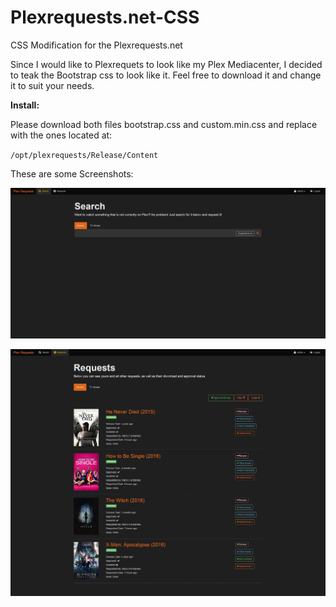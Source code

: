 # Plexrequests.net-CSS
CSS Modification for the Plexrequests.net

Since I would like to Plexrequets to look like my Plex Mediacenter, I decided to teak the Bootstrap css to look like it. Feel free to download it and change it to suit your needs.

**Install:**

Please download both files bootstrap.css and custom.min.css and replace with the ones located at:

`/opt/plexrequests/Release/Content`

These are some Screenshots:

![ScreenShot](https://github.com/MiuiSwitzerland/Plexrequests.net-CSS/blob/master/mainpage.png)

![ScreenShot](https://github.com/MiuiSwitzerland/Plexrequests.net-CSS/blob/master/Movies.jpg)
